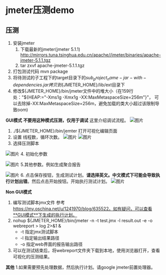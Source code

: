 # jmeter压测demo

## 压测
1. 安装jmeter
   1. 下载最新的jmeter(jmeter 5.1.1) http://mirrors.tuna.tsinghua.edu.cn/apache//jmeter/binaries/apache-jmeter-5.1.1.tgz
   2. tar zxvf apache-jmeter-5.1.1.tgz
2. 打包测试代码 mvn package
3. 将待测试的子工程下的target目录下的${sub_project_name}-jar-with-dependencies.jar拷贝到${JMETER_HOME}/lib/ext目录下
4. 修改${JMETER_HOME}/bin/jmeter文件中的堆大小（在159行处："${HEAP:="-Xms1g -Xmx1g -XX:MaxMetaspaceSize=256m"}"，
可以去除掉-XX:MaxMetaspaceSize=256m，避免加载的类大小超过该限制导致oom)

**GUI模式**
**不要用这种模式压测，仅用于调试**
这里介绍调试流程。
![图片](http://agroup-bos.cdn.bcebos.com/5b8b827b75f31797be0d8ce33754933bbc328a99)

1. ./${JMETER_HOME}/bin/jemter 打开可视化编辑页面
2.	设置 线程数，循环次数。
![图片](http://agroup-bos.cdn.bcebos.com/f664634bc19e135e7cf72e38b859ab9ea34487cb)
![图片](http://agroup-bos.cdn.bcebos.com/0dbf3aad4ba1cfb539c4c86891d2de17ced66923)
3.	选择压测脚本

![图片](http://agroup-bos.cdn.bcebos.com/bebce6ad699bca18235e9beb8ab632824b8ec642)
4. 初始化参数

![图片](http://agroup-bos.cdn.bcebos.com/4146f3d1f4f89d9fcdfeafd478e775084d01df6b)
5.其他参数。例如生成聚合报告

![图片](http://agroup-bos.cdn.bcebos.com/2e631bd70dc72a5de4e01c753fef2376a0daa1ee)
6. 点击保存按钮，生成测试计划。**请选择英文。中文模式下可能会导致执行计划出错**。然后点击开始按钮。开始执行测试计划。
![图片](http://agroup-bos.cdn.bcebos.com/452ea37a813278c0568f0f63f3fea7902e36ccec)

**Non GUI模式**
1. 编写测试脚本jmx文件 参考 https://my.oschina.net/u/1241970/blog/635522。如有疑问，可以查看**GUI模式**下生成的执行计划。
7. nohup ${JMETER_HOME}/bin/jmeter -n -t test.jmx -l result.out -e -o webreport > log 2>&1 &
   - -t 指定jmx测试脚本
   - -l 指定输出结果路径
   - -o 指定web界面的报告输出路径
8. 可以在测试结束后，将webreport文件夹下载到本地，使用浏览器打开，查看可视化的压测结果。



**其他**
1.如果需要预先处理数据，然后执行计划。请google jmeter前置处理器。